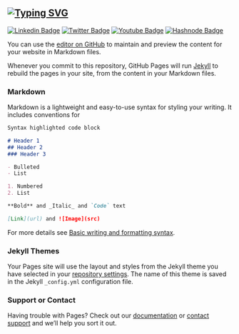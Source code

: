 ## [![Typing SVG](https://readme-typing-svg.herokuapp.com?font=VT323&color=%23F7CE76&size=50&multiline=true&width=800&height=80&lines=welcome+to+amirahnasihah's+pages)](https://git.io/typing-svg)

<!-- [![Typing SVG](https://readme-typing-svg.herokuapp.com?font=VT323&color=%23F7CE76&size=18&multiline=true&lines=Apa+Khabar%3F)](https://git.io/typing-svg)
-->

[![Linkedin Badge](https://img.shields.io/badge/LinkedIn-0077B5?style=for-the-badge&logo=linkedin&logoColor=white)](https://linkedin.com/in/amirahnasihah)
[![Twitter Badge](https://img.shields.io/badge/Twitter-1DA1F2?style=for-the-badge&logo=twitter&logoColor=white)](https://twitter.com/amirahnasihah)
[![Youtube Badge](https://img.shields.io/badge/Youtube-0A0A0A?style=for-the-badge&logo=youtube&logoColor=red)](https://youtube/amirahnasihah/)
[![Hashnode Badge](https://img.shields.io/badge/Hashnode-2962FF?style=for-the-badge&logo=hashnode&logoColor=white)](https://amirahnasihah.hashnode.dev/)

You can use the [editor on GitHub](https://github.com/amirahnasihah/amirahnasihah.github.io/edit/main/README.md) to maintain and preview the content for your website in Markdown files.

Whenever you commit to this repository, GitHub Pages will run [Jekyll](https://jekyllrb.com/) to rebuild the pages in your site, from the content in your Markdown files.

### Markdown

Markdown is a lightweight and easy-to-use syntax for styling your writing. It includes conventions for

```markdown
Syntax highlighted code block

# Header 1
## Header 2
### Header 3

- Bulleted
- List

1. Numbered
2. List

**Bold** and _Italic_ and `Code` text

[Link](url) and ![Image](src)
```

For more details see [Basic writing and formatting syntax](https://docs.github.com/en/github/writing-on-github/getting-started-with-writing-and-formatting-on-github/basic-writing-and-formatting-syntax).

### Jekyll Themes

Your Pages site will use the layout and styles from the Jekyll theme you have selected in your [repository settings](https://github.com/amirahnasihah/amirahnasihah.github.io/settings/pages). The name of this theme is saved in the Jekyll `_config.yml` configuration file.

### Support or Contact

Having trouble with Pages? Check out our [documentation](https://docs.github.com/categories/github-pages-basics/) or [contact support](https://support.github.com/contact) and we’ll help you sort it out.
